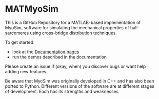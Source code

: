# MATMyoSim

This is a GitHub Repository for a MATLAB-based implementation of MyoSim, software for simulating the mechanical properties of half-sarcomeres using cross-bridge distribution techniques.

To get started:
+ look at the [Documentation pages](http://campbell-muscle-lab.github.io/MATMyoSim)
+ run the demos described in the documentation

Please create an issue if (okay, when) you discover bugs or want help adding new features.

Be aware that MyoSim was originally developed in C++ and has also been ported to Python. Different versions of the software are at different stages of development. Each has its strengths and weaknesses. 
